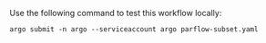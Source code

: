 Use the following command to test this workflow locally:

```
argo submit -n argo --serviceaccount argo parflow-subset.yaml
```
